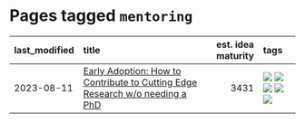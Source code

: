 # Pages tagged `mentoring`

|last_modified|title|est. idea maturity|tags
|:---|:---|---:|:---|
|2023-08-11|[Early Adoption: How to Contribute to Cutting Edge Research w/o needing a PhD](../early_adoption_and_fomo.md)|3431|[![](https://img.shields.io/badge/tag-autobiographical-5fba1d)](../tags/autobiographical.md) [![](https://img.shields.io/badge/tag-career_advice-418eb4)](../tags/career_advice.md) [![](https://img.shields.io/badge/tag-early_adoption-a3de36)](../tags/early_adoption.md) [![](https://img.shields.io/badge/tag-mentoring-926797)](../tags/mentoring.md) [![](https://img.shields.io/badge/tag-reddit-e2ec85)](../tags/reddit.md)|
